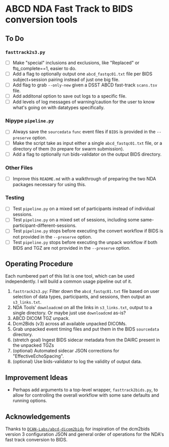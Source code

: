 # ABCD NDA Fast Track to BIDS conversion tools

## To Do

### `fasttrack2s3.py`

- [ ] Make "special" inclusions and exclusions, like "Replaced" or ftq_complete==1, easier to do.
- [ ] Add a flag to optionally output one `abcd_fastqc01.txt` file per BIDS subject+session pairing instead of just one big file.
- [ ] Add flag to grab `--only-new` given a DSST ABCD fast-track `scans.tsv` file.
- [ ] Add additonal option to save out logs to a specific file.
- [ ] Add levels of log messages of warning/caution for the user to know what's going on with datatypes specifically.

### Nipype `pipeline.py`

- [ ] Always save the `sourcedata` `func` event files if `BIDS` is provided in the `--preserve` option.
- [ ] Make the script take as input either a single `abcd_fastqc01.txt` file, or a directory of them (to prepare for swarm submission).
- [ ] Add a flag to optionally run bids-validator on the output BIDS directory.

### Other Files

- [ ] Improve this `README.md` with a walkthrough of preparing the two NDA packages necessary for using this.

### Testing

- [ ] Test `pipeline.py` on a mixed set of participants instead of individual sessions.
- [ ] Test `pipeline.py` on a mixed set of sessions, including some same-participant-different-sessions.
- [ ] Test `pipeline.py` stops before executing the convert workflow if BIDS is not provided in the `--preserve` option.
- [ ] Test `pipeline.py` stops before executing the unpack workflow if both BIDS and TGZ are not provided in the `--preserve` option.

## Operating Procedure

Each numbered part of this list is one tool, which can be used independently. I will build a common usage pipeline out of it.

1. `fasttrack2s3.py`: Filter down the `abcd_fastqc01.txt` file based on user selection of data types, participants, and sessions, then output an `s3_links.txt`.
1. NDA Tools' `downloadcmd` on all the links in `s3_links.txt`, output to a single directory. Or maybe just use `downloadcmd` as-is?
1. ABCD DICOM TGZ unpack.
1. Dcm2Bids (v3) across all available unpacked DICOMs.
1. Grab unpacked event timing files and put them in the BIDS `sourcedata` directory.
1. (stretch goal) Ingest BIDS sidecar metadata from the DAIRC present in the unpacked TGZs
1. (optional) Automated sidecar JSON corrections for "EffectiveEchoSpacing".
1. (optional) Use bids-validator to log the validity of output data.

## Improvement Ideas

- Perhaps add arguments to a top-level wrapper, `fasttrack2bids.py`, to allow for controlling the overall workflow with some sane defaults and running options.

## Acknowledgements

Thanks to [`DCAN-Labs/abcd-dicom2bids`](https://github.com/DCAN-Labs/abcd-dicom2bids) for inspiration of the dcm2bids version 3 configuration JSON and general order of operations for the NDA's fast track conversion to BIDS.
